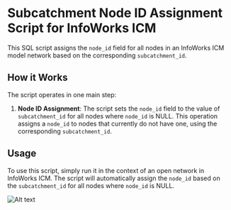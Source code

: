 # Subcatchment Node ID Assignment Script for InfoWorks ICM

This SQL script assigns the `node_id` field for all nodes in an InfoWorks ICM model network based on the corresponding `subcatchment_id`.

## How it Works

The script operates in one main step:

1. **Node ID Assignment**: The script sets the `node_id` field to the value of `subcatchment_id` for all nodes where `node_id` is NULL. This operation assigns a `node_id` to nodes that currently do not have one, using the corresponding `subcatchment_id`.

## Usage

To use this script, simply run it in the context of an open network in InfoWorks ICM. The script will automatically assign the `node_id` based on the `subcatchment_id` for all nodes where `node_id` is NULL.

![Alt text](image.png)
